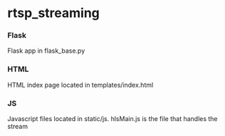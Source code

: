 # rtsp_streaming

### Flask
Flask app in flask_base.py

### HTML
HTML index page located in templates/index.html

### JS
Javascript files located in static/js. hlsMain.js is the file that handles the stream
